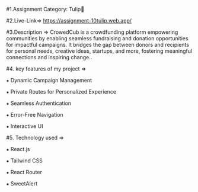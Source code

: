 #1.Assignment Category: Tulip🌷

#2.Live-Link=> https://assignment-10tulip.web.app/

#3.Description => CrowedCub is a crowdfunding platform empowering communities by enabling seamless fundraising and donation opportunities for impactful campaigns. It bridges the gap between donors and recipients for personal needs, creative ideas, startups, and more, fostering meaningful connections and inspiring change..

#4. key features of my project =>

⁕ Dynamic Campaign Management

⁕ Private Routes for Personalized Experience

⁕ Seamless Authentication

⁕ Error-Free Navigation

⁕ Interactive UI

#5. Technology used =>

⁕ React.js

⁕ Tailwind CSS

⁕ React Router

⁕ SweetAlert
